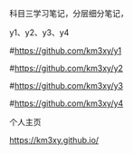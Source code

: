 
科目三学习笔记，分层细分笔记，

y1、y2、y3、y4


#https://github.com/km3xy/y1



#https://github.com/km3xy/y2



#https://github.com/km3xy/y3



#https://github.com/km3xy/y4


个人主页


https://km3xy.github.io/

